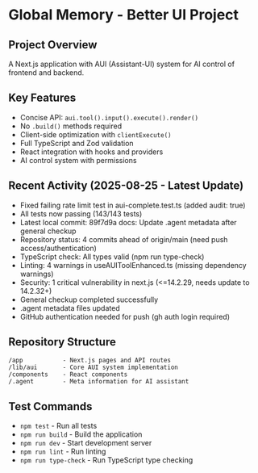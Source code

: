 # Global Memory - Better UI Project

## Project Overview
A Next.js application with AUI (Assistant-UI) system for AI control of frontend and backend.

## Key Features
- Concise API: `aui.tool().input().execute().render()`
- No `.build()` methods required
- Client-side optimization with `clientExecute()`
- Full TypeScript and Zod validation
- React integration with hooks and providers
- AI control system with permissions

## Recent Activity (2025-08-25 - Latest Update)
- Fixed failing rate limit test in aui-complete.test.ts (added audit: true)
- All tests now passing (143/143 tests)
- Latest local commit: 89f7d9a docs: Update .agent metadata after general checkup
- Repository status: 4 commits ahead of origin/main (need push access/authentication)
- TypeScript check: All types valid (npm run type-check)
- Linting: 4 warnings in useAUIToolEnhanced.ts (missing dependency warnings)
- Security: 1 critical vulnerability in next.js (<=14.2.29, needs update to 14.2.32+)
- General checkup completed successfully
- .agent metadata files updated
- GitHub authentication needed for push (gh auth login required)

## Repository Structure
```
/app           - Next.js pages and API routes
/lib/aui       - Core AUI system implementation
/components    - React components
/.agent        - Meta information for AI assistant
```

## Test Commands
- `npm test` - Run all tests
- `npm run build` - Build the application
- `npm run dev` - Start development server
- `npm run lint` - Run linting
- `npm run type-check` - Run TypeScript type checking